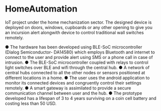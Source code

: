 # HomeAutomation

IoT project under the home mechanization sector. The designed device is deployed on doors, windows, cupboards or any other
opening to give you an incursion alert alongwith device to control traditional wall switches remotely.

● The hardware has been developed using BLE-SoC microcontroller (Dialog Semiconductor- DA14580) which employs Bluetooth and internet to connect to the user and provide alert using SMS or a phone call in case of intrusion.
● The BLE-SoC microcontroller coupled with relays to control light switches over BLE and wifi through the central hub.
● A network of central hubs connected to all the other nodes or sensors positioned at different locations in a home.
● The user uses the android application to monitor its connected devices and congruently control their settings remotely.
● A smart gateway is assimilated to provide a secure communication channel between user and the hub.
● The prototype developed has a lifespan of 3 to 4 years surviving on a coin cell battery and costing less than 50 USD.
